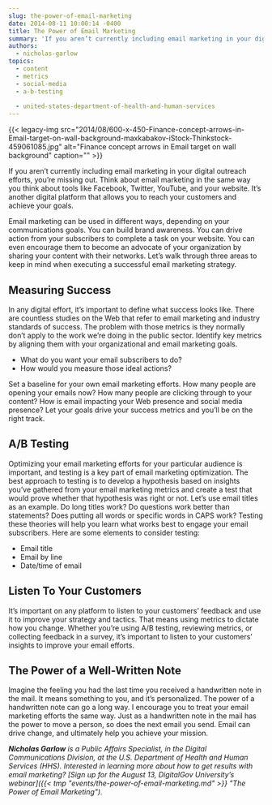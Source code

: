 ```yaml
---
slug: the-power-of-email-marketing
date: 2014-08-11 10:00:14 -0400
title: The Power of Email Marketing
summary: 'If you aren’t currently including email marketing in your digital outreach efforts, you’re missing out.'
authors:
  - nicholas-garlow
topics:
  - content
  - metrics
  - social-media
  - a-b-testing
  
  - united-states-department-of-health-and-human-services
---
```


{{< legacy-img src="2014/08/600-x-450-Finance-concept-arrows-in-Email-target-on-wall-background-maxkabakov-iStock-Thinkstock-459061085.jpg" alt="Finance concept arrows in Email target on wall background" caption="" >}}

If you aren’t currently including email marketing in your digital outreach efforts, you’re missing out. Think about email marketing in the same way you think about tools like Facebook, Twitter, YouTube, and your website. It’s another digital platform that allows you to reach your customers and achieve your goals.

Email marketing can be used in different ways, depending on your communications goals. You can build brand awareness. You can drive action from your subscribers to complete a task on your website. You can even encourage them to become an advocate of your organization by sharing your content with their networks. Let’s walk through three areas to keep in mind when executing a successful email marketing strategy.

## Measuring Success

In any digital effort, it’s important to define what success looks like. There are countless studies on the Web that refer to email marketing and industry standards of success. The problem with those metrics is they normally don’t apply to the work we’re doing in the public sector. Identify key metrics by aligning them with your organizational and email marketing goals.

  * What do you want your email subscribers to do?
  * How would you measure those ideal actions?

Set a baseline for your own email marketing efforts. How many people are opening your emails now? How many people are clicking through to your content? How is email impacting your Web presence and social media presence? Let your goals drive your success metrics and you’ll be on the right track.

## A/B Testing

Optimizing your email marketing efforts for your particular audience is important, and testing is a key part of email marketing optimization. The best approach to testing is to develop a hypothesis based on insights you’ve gathered from your email marketing metrics and create a test that would prove whether that hypothesis was right or not. Let’s use email titles as an example. Do long titles work? Do questions work better than statements? Does putting all words or specific words in CAPS work? Testing these theories will help you learn what works best to engage your email subscribers. Here are some elements to consider testing:

  * Email title
  * Email by line
  * Date/time of email

## Listen To Your Customers

It&#8217;s important on any platform to listen to your customers&#8217; feedback and use it to improve your strategy and tactics. That means using metrics to dictate how you change. Whether you’re using A/B testing, reviewing metrics, or collecting feedback in a survey, it’s important to listen to your customers&#8217; insights to improve your email efforts.

## The Power of a Well-Written Note

Imagine the feeling you had the last time you received a handwritten note in the mail. It means something to you, and it’s personalized. The power of a handwritten note can go a long way. I encourage you to treat your email marketing efforts the same way. Just as a handwritten note in the mail has the power to move a person, so does the next email you send. Email can drive change, and ultimately help you achieve your mission.

_**Nicholas Garlow** is a Public Affairs Specialist, in the Digital Communications Division, at the U.S. Department of Health and Human Services (HHS)._
_Interested in learning more about how to get results with email marketing? [Sign up for the August 13, DigitalGov University&#8217;s webinar]({{< tmp "events/the-power-of-email-marketing.md" >}} "The Power of Email Marketing")._
